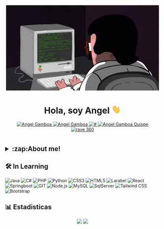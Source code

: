 <h1 align="center"><img src="IMG/code.gif" </h1> <!--<img align='right'src='https://user-images.githubusercontent.com/5713670/87202985-820dcb80-c2b6-11ea-9f56-7ec461c497c3.gif' width='200'>-->
    
<h1 align="center">Hola, soy Angel <img src="IMG/saludo.gif" width="30px"></h1>

<table align="right">

<p align="center">
    <a href="https://my-website-opal-pi.vercel.app/" target="_blank">
    <img alt="Angel Gamboa" src="https://img.shields.io/badge/Website-3b5998?style=for-the-badge&logo=google-chrome&logoColor=white"/>
    </a>
    <a href="https://github.com/ANG3L-GAMBOA" target="blank">
    <img alt="Angel Gamboa" src="https://img.shields.io/badge/GitHub-100000?style=for-the-badge&logo=github&logoColor=white" />
    </a>
    <a href="https://www.linkedin.com/in/angel-gamboa-685bb4320/" target="_blank">
    <img alt="#" src="https://img.shields.io/badge/-LinkedIn-0e76a8?style=for-the-badge&logo=Linkedin&logoColor=white"/>
    </a>
    <a href="https://candidato.pe.computrabajo.com/candidate/home" target="_blank">
    <img alt="Angel Gamboa Quispe" src="https://img.shields.io/badge/-Computrabajo-12sdkad2?style=for-the-badge&logo=Computrabajo&logoColor=white&color=skyblue"/>
    </a>
    <a href="https://www.youtube.com/@rave3602" target="_blank">
    <img alt="rave 360" src="https://img.shields.io/badge/-Youtube-12sdkad2?style=for-the-badge&logo=Youtube&logoColor=white&color=red"/>
    </a>
</p>

</table>
<h2>
<details>
<summary>:zap:About me!</summary>

###  💻 I am a software development student💻!! <img align="right" src="https://m.media-amazon.com/images/I/61er1NQjzVS._AC_UF894,1000_QL80_.jpg" alt="work in progress" width="256" />
- ¡I learn fast! 
- I want to specialize in Back-End
-  I am 20 years
- PE I am from Perú
  <br>
## ⚙️ PRODUCTIVIDAD

  • SO: Windows</br>
  • Terminal: Git </br>
  • Editor de Texto : Visual Code</br>
  </details>
  </h2>

## 🛠 <!-- Skills -->In Learning

![Java](https://img.shields.io/badge/java-%23ED8B00.svg?style=for-the-badge&logo=java&logoColor=white) 
![C#](https://img.shields.io/badge/c%23-%23239120.svg?style=for-the-badge&logo=c-sharp&logoColor=white) 
![PHP](https://img.shields.io/badge/php-%23777BB4.svg?style=for-the-badge&logo=php&logoColor=white)
![Python](https://img.shields.io/badge/python-%233776AB.svg?style=for-the-badge&logo=python&logoColor=white) 
![CSS3](https://img.shields.io/badge/css3-%231572B6.svg?style=for-the-badge&logo=css3&logoColor=white) 
![HTML5](https://img.shields.io/badge/html5-%23E34F26.svg?style=for-the-badge&logo=html5&logoColor=white) 
![Larabel](https://img.shields.io/badge/Laravel-%23FF2D20.svg?style=for-the-badge&logo=Laravel&logoColor=white) 
![React](https://img.shields.io/badge/react-%2320232a.svg?style=for-the-badge&logo=react&logoColor=%2361DAFB) 
![Springboot](https://img.shields.io/badge/spring-%236DB33F.svg?style=for-the-badge&logo=spring&logoColor=white) 
![GIT](https://img.shields.io/badge/Git-%23F05032.svg?style=for-the-badge&logo=Git&logoColor=white) 
![Node.js](https://img.shields.io/badge/Node.js-%23339933.svg?style=for-the-badge&logo=Node.js&logoColor=white) 
![MySQL](https://img.shields.io/badge/mysql-%2300f.svg?style=for-the-badge&logo=mysql&logoColor=white)
![SqlServer](https://img.shields.io/badge/Microsoft_SQL_Server-%234F4C4F.svg?style=for-the-badge&logo=microsoft-sql-server&logoColor=white)
![Tailwind CSS](https://img.shields.io/badge/tailwindcss-%2338B2AC.svg?style=for-the-badge&logo=tailwind-css&logoColor=white) 
![Bootstrap](https://img.shields.io/badge/bootstrap-%23563D7C.svg?style=for-the-badge&logo=bootstrap&logoColor=white)


##  📊 Estadisticas
<div align="center">
   <img height="150" src="https://github-readme-stats.vercel.app/api/top-langs/?username=ANG3L-GAMBOA&layout=compact&theme=tokyonight&count_private=true"> <img height="150" src="https://github-readme-stats.vercel.app/api?username=ANG3L-GAMBOA&theme=tokyonight&show_icons=true&count_private=true">
 </div>



